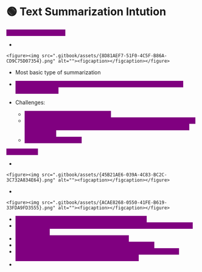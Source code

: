 # 🟢 Text Summarization Intution

<mark style="color:purple;background-color:purple;">**Stuff Document Chain:**</mark>

*

```
<figure><img src=".gitbook/assets/{8D81AEF7-51F0-4C5F-B86A-CD9C75D07354}.png" alt=""><figcaption></figcaption></figure>
```

* Most basic type of summarization
* <mark style="color:purple;background-color:purple;">**If there are multiple pdf, then it will be combined and then sent to prompt template**</mark>
*   Challenges:

    * <mark style="color:purple;background-color:purple;">**If pdf is smaller size then it is fine**</mark>
    * <mark style="color:purple;background-color:purple;">**If there are suppose more than 1000 documents - then it becomes very big and cannot be sent to llm model as there is limitation of context size**</mark>
    * <mark style="color:purple;background-color:purple;">**So we use mapreduce**</mark>



<mark style="color:purple;background-color:purple;">**Mapreduce:**</mark>

*

```
<figure><img src=".gitbook/assets/{45B21AE6-039A-4C83-BC2C-3C732A834E64}.png" alt=""><figcaption></figcaption></figure>
```

*

```
<figure><img src=".gitbook/assets/{ACAE8268-0550-41FE-B619-33FDA9FD3555}.png" alt=""><figcaption></figcaption></figure>
```

* <mark style="color:purple;background-color:purple;">**Instead of combining, it will be divided into chunks**</mark>
* <mark style="color:purple;background-color:purple;">**This smaller chunk are passed to a prompt template and LLM and we get summary**</mark>
* <mark style="color:purple;background-color:purple;">**Similarly we get summary for all the chunks**</mark>
* <mark style="color:purple;background-color:purple;">**All this summary are combined to form final summary**</mark>
* <mark style="color:purple;background-color:purple;">**We can also take this final summary and then pass it to another prompt to get refined summary ⇒ Refine Chain:**</mark>
*
